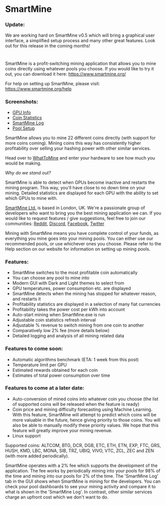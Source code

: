 # SmartMine

### Update:

We are working hard on SmartMine v0.5 which will bring a graphical user interface, a simplified setup process and many other great features. Look out for this release in the coming months!

#

SmartMine is a profit-switching mining application that allows you to mine coins directly using whatever pools you choose. If you would like to try it out, you can download it here: https://www.smartmine.org/

For help on setting up SmartMine, please visit: https://www.smartmine.org/help

### Screenshots:

- [GPU Info](https://imgur.com/PfzL06a)
- [Coin Statistics](https://imgur.com/TQmQPY0)
- [SmartMine Log](https://imgur.com/WD4p1HE)
- [Pool Setup](https://imgur.com/Kz95t4D)


SmartMine allows you to mine 22 different coins directly (with support for more coins coming). Mining coins this way has consistently higher profitability over selling your hashing power with other similar services.

Head over to [WhatToMine](https://whattomine.com) and enter your hardware to see how much you would be making.

*Why do we stand out?*

SmartMine is able to detect when GPUs become inactive and restarts the mining program. This way, you'll have close to no down time on your mining.
Detailed statistics are displayed for each GPU with the ability to set which GPUs to mine with.


[SmartMine Ltd.](https://beta.companieshouse.gov.uk/company/11124585) is based in London, UK. We're a passionate group of developers who want to bring you the best mining application we can. If you would like to request features / give suggestions, feel free to join our communities: [Reddit](https://www.reddit.com/r/SmartMine/), [Discord](https://discord.gg/dP2WygJ), [Facebook](https://www.facebook.com/SmartMineOfficial/), [Twitter](https://twitter.com/SmartMineORG)


Mining with SmartMine means you have complete control of your funds, as everything you mine goes into your mining pools. You can either use our recommended pools, or use whichever ones you choose. Please refer to the Help section on our website for information on setting up mining pools.


### Features:

- SmartMine switches to the most profitable coin automatically
- You can choose any pool to mine into
- Modern GUI with Dark and Light themes to select from
- GPU temperatures, power consumption etc. are displayed
- SmartMine detects when the mining has stopped for whatever reason, and restarts it
- Profitability statistics are displayed in a selection of many fiat currencies
- Profitability takes the power cost per kWh into account
- Auto-start mining when SmartMine.exe is run
- Adjustable coin statistics refresh interval
- Adjustable % revenue to switch mining from one coin to another
- Comparatively low 2% fee (more details below)
- Detailed logging and analysis of all mining related data


### Features to come soon:

- Automatic algorithms benchmark (ETA: 1 week from this post)
- Temperature limit per GPU
- Estimated rewards obtained for each coin
- Estimates of total power consumption over time


### Features to come at a later date:

- Auto-conversion of mined coins into whatever coin you choose (the list of supported coins will be released when the feature is ready)
- Coin price and mining difficulty forecasting using Machine Learning. With this feature, SmartMine will attempt to predict which coins will be more valuable in the future, hence giving priority to those coins. You will also be able to manually modify these priority values. We hope that this feature will greatly improve your mining revenue.
- Linux support


Supported coins: ALTCOM, BTG, DCR, DGB, ETC, ETH, ETN, EXP, FTC, GRS, HUSH, KMD, LBC, MONA, SIB, TRZ, UBIQ, VIVO, VTC, ZCL, ZEC and ZEN (with more added periodically).

SmartMine operates with a 2% fee which supports the development of the application. The fee works by periodically mining into your pools for 98% of the time and mining into our pools for 2% of the time. The 'SmartMine Log' tab in the GUI shows when SmartMine is mining for the developers. You can check your pool dashboards to see your mining activity and compare it to what is shown in the 'SmartMine Log'. In contrast, other similar services charge an upfront cost which we don't want to do.
